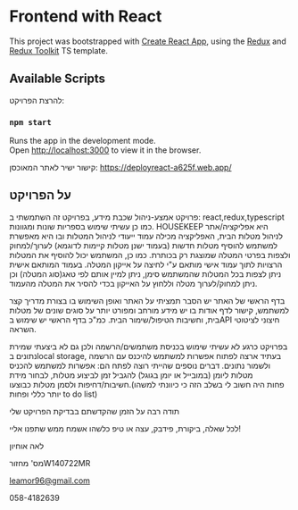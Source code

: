 # Frontend with React

This project was bootstrapped with [Create React App](https://github.com/facebook/create-react-app), using the [Redux](https://redux.js.org/) and [Redux Toolkit](https://redux-toolkit.js.org/) TS template.

## Available Scripts

להרצת הפרויקט:

### `npm start`

Runs the app in the development mode.\
Open [http://localhost:3000](http://localhost:3000) to view it in the browser.



קישור ישיר לאתר המאוכסן: https://deployreact-a625f.web.app/

## על הפרויקט

פרויקט אמצע-ניהול שכבת מידע, בפרויקט זה השתמשתי ב: react,redux,typescript כמו כן עשיתי שימוש בספריות שונות ומגוונות.
HOUSEKEEP 
 היא אפליקציה/אתר לניהול מטלות הבית, האפליקציה מכילה עמוד ייעודי לניהול המטלות ובו היא מאפשרת למשתמש להוסיף מטלות חדשות (בעמוד ישנן מטלות קיימות לדוגמא) לערוך/למחוק ולצפות בפרטי המטלה שמוצגת רק בכותרת. כמו כן, המשתמש יכול להוסיף את המטלות הרצויות לתוך עמוד אישי מותאם ע"י לחיצה על אייקון המטלה. בעמוד המותאם אישית ניתן לצפות בכל המטלות שהמשתמש סימן, ניתן למיין אותם לפי טאג(סוג המטלה) וכן ניתן למחוק/לערוך מטלה וללחוץ על האייקון בכדי להסיר את המטלה מהעמוד.

בדף הראשי של האתר יש הסבר תמציתי על האתר ואופן השימוש בו בצורת מדריך קצר למשתמש, קישור לדף אודות בו יש מידע מורחב ומפורט יותר על סוגים שונים של מטלות בית, וחשיבות הטיפול/שימור הבית.
כמ"כ בדף הראשי יש שימוש בAPI חיצוני לציטוטי השראה.

בפרויקט כרגע לא עשיתי שימוש בכניסת משתמשים/הרשמה ולכן גם לא ביצעתי שמירת נתונים בlocal storage, בעתיד ארצה לפתוח אפשרות למשתמש להיכנס עם הרשמה ולשמור נתונים. דברים נוספים שהייתי רוצה לפתח הם: אפשרות למשתמש להכניס מטלות ליומן (במובייל או יומן בגוגל) להגביל זמן לביצוע מטלות, לבחור מידת חשיבות/דחיפות ולסמן מטלות כבוצעו.(פחות היה חשוב לי בשלב הזה כי כיוונתי למשהו יותר כללי ופחות to do list)

תודה רבה על הזמן שהקדשתם בבדיקת הפרויקט שלי

לכל שאלה, ביקורת, פידבק, עצה או טיפ כלשהו אשמח ממש שתפנו אליי!

לאה אוחיון

מס' מחזורW140722MR

leamor96@gmail.com

058-4182639

